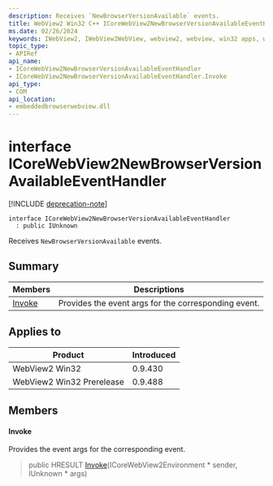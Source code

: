 ```yaml
---
description: Receives `NewBrowserVersionAvailable` events.
title: WebView2 Win32 C++ ICoreWebView2NewBrowserVersionAvailableEventHandler
ms.date: 02/26/2024
keywords: IWebView2, IWebView2WebView, webview2, webview, win32 apps, win32, edge, ICoreWebView2, ICoreWebView2Controller, browser control, edge html, ICoreWebView2NewBrowserVersionAvailableEventHandler
topic_type: 
- APIRef
api_name:
- ICoreWebView2NewBrowserVersionAvailableEventHandler
- ICoreWebView2NewBrowserVersionAvailableEventHandler.Invoke
api_type:
- COM
api_location:
- embeddedbrowserwebview.dll
---
```


# interface ICoreWebView2NewBrowserVersionAvailableEventHandler

[!INCLUDE [deprecation-note](../includes/deprecation-note.md)]

```
interface ICoreWebView2NewBrowserVersionAvailableEventHandler
  : public IUnknown
```

Receives `NewBrowserVersionAvailable` events.

## Summary

 Members                        | Descriptions
--------------------------------|---------------------------------------------
[Invoke](#invoke) | Provides the event args for the corresponding event.

## Applies to

Product                         | Introduced
--------------------------------|---------------------------------------------
WebView2 Win32            |    0.9.430
WebView2 Win32 Prerelease |    0.9.488

## Members

#### Invoke

Provides the event args for the corresponding event.

> public HRESULT [Invoke](#invoke)(ICoreWebView2Environment * sender, IUnknown * args)

